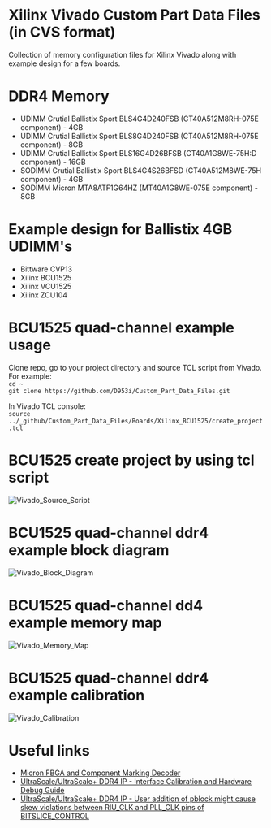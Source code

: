 # Xilinx Vivado Custom Part Data Files (in CVS format)

Collection of memory configuration files for Xilinx Vivado along with example design for a few boards.

# DDR4 Memory
- UDIMM  Crutial Ballistix Sport BLS4G4D240FSB  (CT40A512M8RH-075E component) - 4GB
- UDIMM  Crutial Ballistix Sport BLS8G4D240FSB  (CT40A512M8RH-075E component) - 8GB
- UDIMM  Crutial Ballistix Sport BLS16G4D26BFSB (CT40A1G8WE-75H:D  component) - 16GB
- SODIMM Crutial Ballistix Sport BLS4G4S26BFSD  (CT40A512M8WE-75H component)  - 4GB
- SODIMM Micron MTA8ATF1G64HZ (MT40A1G8WE-075E component) - 8GB
  
# Example design for Ballistix 4GB UDIMM's
- Bittware CVP13
- Xilinx BCU1525
- Xilinx VCU1525
- Xilinx ZCU104

# BCU1525 quad-channel example usage

Clone repo, go to your project directory and source TCL script from Vivado. For example:<br>
```cd ~```<br>
```git clone https://github.com/D953i/Custom_Part_Data_Files.git```

In Vivado TCL console:<br>
```source ../_github/Custom_Part_Data_Files/Boards/Xilinx_BCU1525/create_project.tcl```

# BCU1525 create project by using tcl script
![Vivado_Source_Script](Images/BCU1525_SourceScript.PNG?raw=true "Vivado Source Script Screenshot")

# BCU1525 quad-channel ddr4 example block diagram
![Vivado_Block_Diagram](Images/BCU1525_Quad_DDR4_BlockDiagram.PNG?raw=true "Vivado Block Diagram")

# BCU1525 quad-channel dd4 example memory map 
![Vivado_Memory_Map](Images/BCU1525_Quad_DDR4_MemoryMap.PNG?raw=true "Vivado Memory Map")

# BCU1525 quad-channel ddr4 example calibration
![Vivado_Calibration](Images/BCU1525_Quad_DDR4_Calibration.PNG?raw=true "Vivado Memory Calibration")

# Useful links
- <a href='https://www.micron.com/support/tools-and-utilities/fbga?fbga'>Micron FBGA and Component Marking Decoder</a><br>
- <a href='https://www.xilinx.com/support/answers/68937.html'>UltraScale/UltraScale+ DDR4 IP - Interface Calibration and Hardware Debug Guide</a><br>
- <a href='https://www.xilinx.com/support/answers/68976.html'>UltraScale/UltraScale+ DDR4 IP - User addition of pblock might cause skew violations between RIU_CLK and PLL_CLK pins of BITSLICE_CONTROL</a><br>
